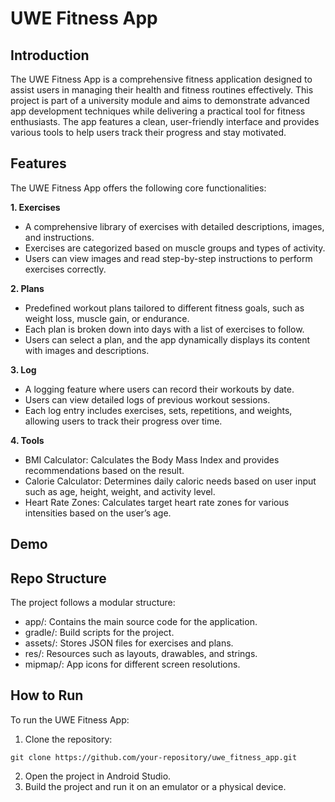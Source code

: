 # UWE Fitness App
## Introduction
The UWE Fitness App is a comprehensive fitness application designed to assist users in managing their health and fitness routines effectively. This project is part of a university module and aims to demonstrate advanced app development techniques while delivering a practical tool for fitness enthusiasts. The app features a clean, user-friendly interface and provides various tools to help users track their progress and stay motivated.

## Features
The UWE Fitness App offers the following core functionalities:

**1. Exercises**
- A comprehensive library of exercises with detailed descriptions, images, and instructions.
- Exercises are categorized based on muscle groups and types of activity.
- Users can view images and read step-by-step instructions to perform exercises correctly.

**2. Plans**
- Predefined workout plans tailored to different fitness goals, such as weight loss, muscle gain, or endurance.
- Each plan is broken down into days with a list of exercises to follow.
- Users can select a plan, and the app dynamically displays its content with images and descriptions.

**3. Log**
- A logging feature where users can record their workouts by date.
- Users can view detailed logs of previous workout sessions.
- Each log entry includes exercises, sets, repetitions, and weights, allowing users to track their progress over time.

**4. Tools**
- BMI Calculator: Calculates the Body Mass Index and provides recommendations based on the result.
- Calorie Calculator: Determines daily caloric needs based on user input such as age, height, weight, and activity level.
- Heart Rate Zones: Calculates target heart rate zones for various intensities based on the user’s age.

## Demo

## Repo Structure
The project follows a modular structure:

- app/: Contains the main source code for the application.
- gradle/: Build scripts for the project.
- assets/: Stores JSON files for exercises and plans.
- res/: Resources such as layouts, drawables, and strings.
- mipmap/: App icons for different screen resolutions.

## How to Run
To run the UWE Fitness App:

1. Clone the repository:
```
git clone https://github.com/your-repository/uwe_fitness_app.git
```

2. Open the project in Android Studio.
3. Build the project and run it on an emulator or a physical device.
